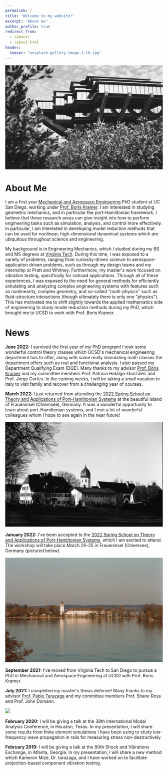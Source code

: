 ```yaml
---
permalink: /
title: "Welcome to my website!"
excerpt: "About me"
author_profile: true
redirect_from: 
  - /about/
  - /about.html
header:
  teaser: "unsplash-gallery-image-2-th.jpg"
---
```


![](/images/giesel.jpg)

About Me
======

I am a first year [Mechanical and Aerospace Engineering](https://mae.ucsd.edu/) PhD student at UC San Diego, working under [Prof. Boris Kramer](http://kramer.ucsd.edu/index.html). 
I am interested in studying geometric mechanics, and in particular the port-Hamiltonian framework. 
I believe that these research areas can give insight into how to perform engineering tasks such as simulation, analysis, and control more effectively. 
In particular, I am interested in developing model reduction methods that can be used for nonlinear, high-dimensional dynamical systems which are ubiquitous throughout science and engineering. 

My background is in Engineering Mechanics, which I studied during my BS and MS degrees at [Virginia Tech](https://beam.vt.edu/graduate/mechanics.html). 
During this time, I was exposed to a variety of problems, ranging from curiosity-driven science to aerospace-application driven problems, such as through my design teams and my internship at Pratt and Whitney. 
Furthermore, my master's work focused on vibration testing, specifically for railroad applications. 
Through all of these experiences, I was exposed to the need for general methods for efficiently simulating and analyzing complex engineering systems with features such as nonlinearity, complex geometry, and so-called "multi-physics" such as fluid-structure interactions (though ultimately there is only one "physics"). 
This has motivated me to shift slightly towards the applied mathematics side of engineering to study model reduction methods during my PhD, which brought me to UCSD to work with Prof. Boris Kramer.


News
======
**June 2022:** I survived the first year of my PhD program! I took some wonderful control theory classes which UCSD's mechanical engineering department has to offer, along with some really stimulating math classes the department offers such as real and functional analysis. I also passed my Department Qualifying Exam (DQE). Many thanks to my advisor [Prof. Boris Kramer](http://kramer.ucsd.edu/) and my committee members Prof. Patricia Hidalgo-Gonzalez and Prof. Jorge Cortes. In the coming weeks, I will be taking a small vacation to Italy to visit family and recover from a challenging year of courses.

**March 2022:** I just returned from attending the [2022 Spring School on Theory and Applications of Port-Hamiltonian Systems](https://www.epc.ed.tum.de/rt/phs2022/) at the beautiful island of Fraueninsel (Chiemsee), Germany. It was a wonderful opportunity to learn about port-Hamiltonian systems, and I met a lot of wonderful colleagues whom I hope to see again in the near future! 

![](/images/abbey.jpg)

**January 2022:** I've been accepted to the [2022 Spring School on Theory and Applications of Port-Hamiltonian Systems](https://www.epc.ed.tum.de/rt/phs2022/), which I am excited to attend. The workshop will take place March 20-25 in Fraueninsel (Chiemsee), Germany (pictured below).

![](/images/fraueninsel.jpg)

**September 2021:** I've moved from Virginia Tech to San Diego to pursue a PhD in Mechanical and Aerospace Engineering at UCSD with Prof. Boris Kramer. 

**July 2021:** I completed my master's thesis defense! Many thanks to my advisor [Prof. Pablo Tarazaga](https://engineering.tamu.edu/mechanical/profiles/tarazaga-pablo.html) and my committee members Prof. Shane Ross and Prof. John Domann.

![](/images/burruss.jpg)

**February 2020:** I will be giving a talk at the 38th International Modal Analysis Conference, in Houston, Texas. In my presentation, I will share some results from finite element simulations I have been using to study low-frequency wave propagation in rails for measuring stress non-destructively.

**February 2019:** I will be giving a talk at the 90th Shock and Vibrations Exchange, in Atlanta, Georgia. In my presentation, I will share a new method which Kameron Mize, Dr. tarazaga, and I have worked on to facilitate projection-based component vibration testing.

